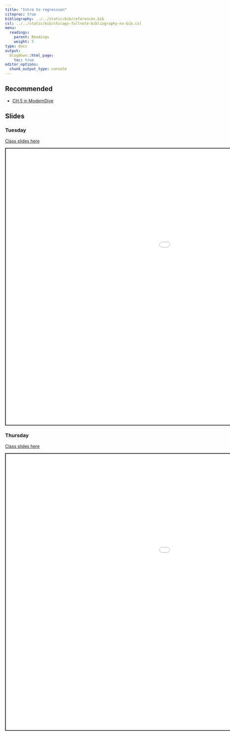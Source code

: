 ```yaml
---
title: "Intro to regression"
citeproc: true
bibliography: ../../static/bib/references.bib
csl: ../../static/bib/chicago-fullnote-bibliography-no-bib.csl
menu: 
  readings:
    parent: Readings
    weight: 5
type: docs
output:
  blogdown::html_page:
    toc: true
editor_options: 
  chunk_output_type: console
---
```


<script src="/rmarkdown-libs/fitvids/fitvids.min.js"></script>
<script src="/rmarkdown-libs/fitvids/fitvids.min.js"></script>

## Recommended

- <i class="fas fa-book"></i> [CH.5 in ModernDive](https://moderndive.com/5-regression.html)

## Slides

### Tuesday

[Class slides here](/slides/06-modeling-I.html)

<div class="shareagain" style="min-width:300px;margin:1em auto;" data-exeternal="1">
<iframe src="/slides/06-modeling-I.html" width="1600" height="900" style="border:2px solid currentColor;" loading="lazy" allowfullscreen></iframe>
<script>fitvids('.shareagain', {players: 'iframe'});</script>
</div>

### Thursday

[Class slides here](/slides/06-modeling-II.html)

<div class="shareagain" style="min-width:300px;margin:1em auto;" data-exeternal="1">
<iframe src="/slides/06-modeling-II.html" width="1600" height="900" style="border:2px solid currentColor;" loading="lazy" allowfullscreen></iframe>
<script>fitvids('.shareagain', {players: 'iframe'});</script>
</div>

